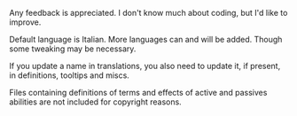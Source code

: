 Any feedback is appreciated.
I don't know much about coding, but I'd like to improve.

Default language is Italian. More languages can and will be added. Though some tweaking may be necessary.

If you update a name in translations, you also need to update it, if present, in definitions, tooltips and miscs.

Files containing definitions of terms and effects of active and passives abilities are not included for copyright reasons.